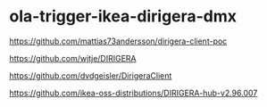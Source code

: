 # ola-trigger-ikea-dirigera-dmx  

https://github.com/mattias73andersson/dirigera-client-poc  

https://github.com/wjtje/DIRIGERA  

https://github.com/dvdgeisler/DirigeraClient  

https://github.com/ikea-oss-distributions/DIRIGERA-hub-v2.96.007
